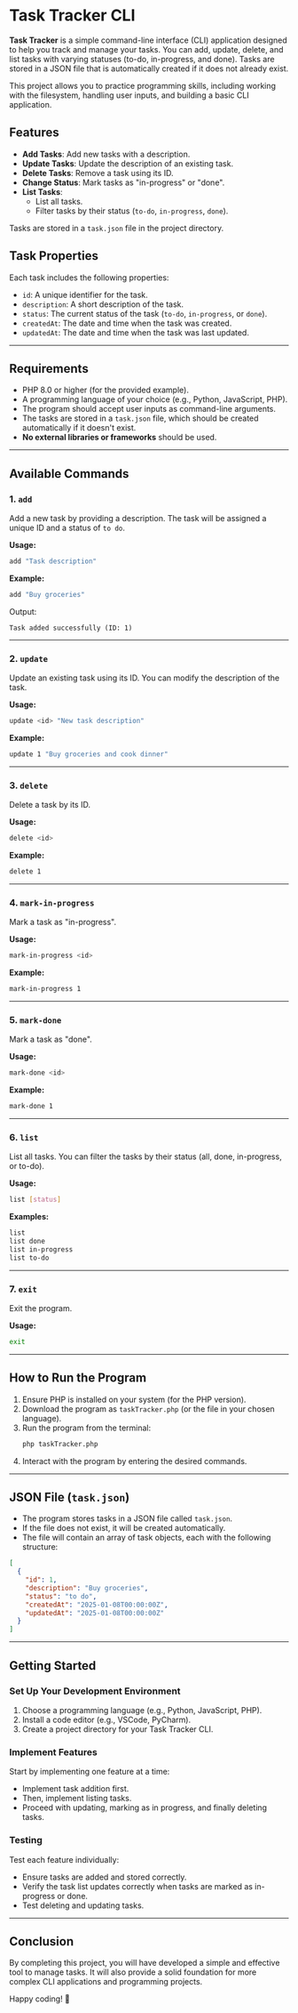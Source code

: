 # Task Tracker CLI

**Task Tracker** is a simple command-line interface (CLI) application designed to help you track and manage your tasks. You can add, update, delete, and list tasks with varying statuses (to-do, in-progress, and done). Tasks are stored in a JSON file that is automatically created if it does not already exist.

This project allows you to practice programming skills, including working with the filesystem, handling user inputs, and building a basic CLI application.

## Features

- **Add Tasks**: Add new tasks with a description.
- **Update Tasks**: Update the description of an existing task.
- **Delete Tasks**: Remove a task using its ID.
- **Change Status**: Mark tasks as "in-progress" or "done".
- **List Tasks**: 
  - List all tasks.
  - Filter tasks by their status (`to-do`, `in-progress`, `done`).
  
Tasks are stored in a `task.json` file in the project directory.

## Task Properties

Each task includes the following properties:
- `id`: A unique identifier for the task.
- `description`: A short description of the task.
- `status`: The current status of the task (`to-do`, `in-progress`, or `done`).
- `createdAt`: The date and time when the task was created.
- `updatedAt`: The date and time when the task was last updated.

---

## Requirements

- PHP 8.0 or higher (for the provided example).
- A programming language of your choice (e.g., Python, JavaScript, PHP).
- The program should accept user inputs as command-line arguments.
- The tasks are stored in a `task.json` file, which should be created automatically if it doesn't exist.
- **No external libraries or frameworks** should be used.

---

## Available Commands

### 1. `add`
Add a new task by providing a description. The task will be assigned a unique ID and a status of `to do`.

**Usage:**
```bash
add "Task description"
```

**Example:**
```bash
add "Buy groceries"
```
Output:
```
Task added successfully (ID: 1)
```

---

### 2. `update`
Update an existing task using its ID. You can modify the description of the task.

**Usage:**
```bash
update <id> "New task description"
```

**Example:**
```bash
update 1 "Buy groceries and cook dinner"
```

---

### 3. `delete`
Delete a task by its ID.

**Usage:**
```bash
delete <id>
```

**Example:**
```bash
delete 1
```

---

### 4. `mark-in-progress`
Mark a task as "in-progress".

**Usage:**
```bash
mark-in-progress <id>
```

**Example:**
```bash
mark-in-progress 1
```

---

### 5. `mark-done`
Mark a task as "done".

**Usage:**
```bash
mark-done <id>
```

**Example:**
```bash
mark-done 1
```

---

### 6. `list`
List all tasks. You can filter the tasks by their status (all, done, in-progress, or to-do).

**Usage:**
```bash
list [status]
```

**Examples:**
```bash
list
list done
list in-progress
list to-do
```

---

### 7. `exit`
Exit the program.

**Usage:**
```bash
exit
```

---

## How to Run the Program

1. Ensure PHP is installed on your system (for the PHP version).
2. Download the program as `taskTracker.php` (or the file in your chosen language).
3. Run the program from the terminal:
   ```bash
   php taskTracker.php
   ```
4. Interact with the program by entering the desired commands.

---

## JSON File (`task.json`)

- The program stores tasks in a JSON file called `task.json`.
- If the file does not exist, it will be created automatically.
- The file will contain an array of task objects, each with the following structure:

```json
[
  {
    "id": 1,
    "description": "Buy groceries",
    "status": "to do",
    "createdAt": "2025-01-08T00:00:00Z",
    "updatedAt": "2025-01-08T00:00:00Z"
  }
]
```

---

## Getting Started

### Set Up Your Development Environment

1. Choose a programming language (e.g., Python, JavaScript, PHP).
2. Install a code editor (e.g., VSCode, PyCharm).
3. Create a project directory for your Task Tracker CLI.

### Implement Features

Start by implementing one feature at a time:
- Implement task addition first.
- Then, implement listing tasks.
- Proceed with updating, marking as in progress, and finally deleting tasks.

### Testing

Test each feature individually:
- Ensure tasks are added and stored correctly.
- Verify the task list updates correctly when tasks are marked as in-progress or done.
- Test deleting and updating tasks.

---

## Conclusion

By completing this project, you will have developed a simple and effective tool to manage tasks. It will also provide a solid foundation for more complex CLI applications and programming projects.

Happy coding! 🚀